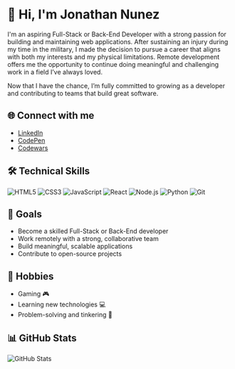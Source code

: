 # 👋 Hi, I'm Jonathan Nunez

I'm an aspiring Full-Stack or Back-End Developer with a strong passion for building and maintaining web applications. 
After sustaining an injury during my time in the military, I made the decision to pursue a career that aligns with both my interests and my physical limitations. 
Remote development offers me the opportunity to continue doing meaningful and challenging work in a field I’ve always loved.

Now that I have the chance, I’m fully committed to growing as a developer and contributing to teams that build great software.

## 🌐 Connect with me

- [LinkedIn](https://www.linkedin.com/in/jonathan-nunez-38209b368/)
- [CodePen](https://codepen.io/jonnunez03)
- [Codewars](https://www.codewars.com/users/jonnunez03)

## 🛠️ Technical Skills

![HTML5](https://img.shields.io/badge/HTML5-E34F26?logo=html5&logoColor=white&style=for-the-badge)
![CSS3](https://img.shields.io/badge/CSS3-1572B6?logo=css3&logoColor=white&style=for-the-badge)
![JavaScript](https://img.shields.io/badge/JavaScript-F7DF1E?logo=javascript&logoColor=black&style=for-the-badge)
![React](https://img.shields.io/badge/React-20232A?logo=react&logoColor=61DAFB&style=for-the-badge)
![Node.js](https://img.shields.io/badge/Node.js-339933?logo=node.js&logoColor=white&style=for-the-badge)
![Python](https://img.shields.io/badge/Python-3776AB?logo=python&logoColor=white&style=for-the-badge)
![Git](https://img.shields.io/badge/Git-F05032?logo=git&logoColor=white&style=for-the-badge)

## 🎯 Goals

- Become a skilled Full-Stack or Back-End developer
- Work remotely with a strong, collaborative team
- Build meaningful, scalable applications
- Contribute to open-source projects

## 🎨 Hobbies

- Gaming 🎮
- Learning new technologies 💻
- Problem-solving and tinkering 🔧

## 📊 GitHub Stats

![GitHub Stats](https://github-readme-stats.vercel.app/api?username=jonnunez03&show_icons=true&theme=radical)
